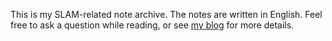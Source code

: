 This is my SLAM-related note archive. The notes are written in English. Feel free to ask a question while reading, or see [my blog](https://alida.tistory.com) for more details.
